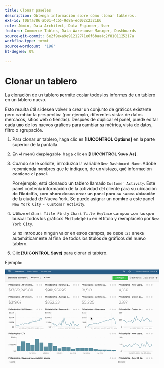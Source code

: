 ```yaml
---
title: Clonar paneles
description: Obtenga información sobre cómo clonar tableros.
exl-id: f0bfa786-ab01-4c55-9d8a-ed002c2321b6
role: Admin, Data Architect, Data Engineer, User
feature: Commerce Tables, Data Warehouse Manager, Dashboards
source-git-commit: 6e2f9e4a9e91212771e6f6baa8c2f8101125217a
workflow-type: tm+mt
source-wordcount: '196'
ht-degree: 0%

---
```


# Clonar un tablero

La clonación de un tablero permite copiar todos los informes de un tablero en un tablero nuevo.

Esto resulta útil si desea volver a crear un conjunto de gráficos existente pero cambiar la perspectiva (por ejemplo, diferentes vistas de datos, mercados, sitios web o tiendas). Después de duplicar el panel, puede editar cada uno de los nuevos gráficos para cambiar su métrica, vista de datos, filtro o agrupación.

1. Para clonar un tablero, haga clic en **[!UICONTROL Options]** en la parte superior de la pantalla.

1. En el menú desplegable, haga clic en **[!UICONTROL Save As]**.

1. Cuando se le solicite, introduzca la variable `New Dashboard Name`. Adobe recomienda nombres que le indiquen, de un vistazo, qué información contiene el panel.

   Por ejemplo, está clonando un tablero llamado `Customer Activity`. Este panel contenía información de la actividad del cliente para su ubicación de Filadelfia, pero ahora desea crear un panel para su nueva ubicación de la ciudad de Nueva York. Se puede asignar un nombre a este panel `New York City - Customer Activity`.

1. Utilice el `Chart Title Find` y `Chart Title Replace` campos con los que buscar todos los gráficos `Philadelphia` en el título y reemplácelo por `New York City`.

   Si no introduce ningún valor en estos campos, se debe `(2)` anexa automáticamente al final de todos los títulos de gráficos del nuevo tablero.

1. Clic **[!UICONTROL Save]** para clonar el tablero.

Ejemplo:

![clonar tablero](../../assets/datgif.gif)
